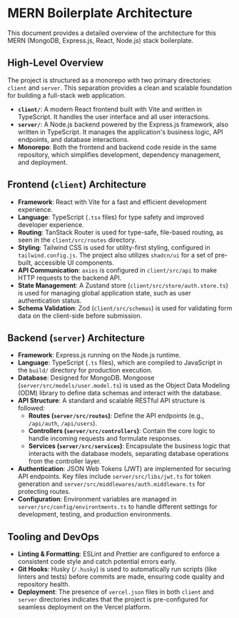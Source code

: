 # MERN Boilerplate Architecture

This document provides a detailed overview of the architecture for this MERN (MongoDB, Express.js, React, Node.js) stack boilerplate.

## High-Level Overview

The project is structured as a monorepo with two primary directories: `client` and `server`. This separation provides a clean and scalable foundation for building a full-stack web application.

- **`client/`**: A modern React frontend built with Vite and written in TypeScript. It handles the user interface and all user interactions.
- **`server/`**: A Node.js backend powered by the Express.js framework, also written in TypeScript. It manages the application's business logic, API endpoints, and database interactions.
- **Monorepo**: Both the frontend and backend code reside in the same repository, which simplifies development, dependency management, and deployment.

## Frontend (`client`) Architecture

- **Framework**: React with Vite for a fast and efficient development experience.
- **Language**: TypeScript (`.tsx` files) for type safety and improved developer experience.
- **Routing**: TanStack Router is used for type-safe, file-based routing, as seen in the `client/src/routes` directory.
- **Styling**: Tailwind CSS is used for utility-first styling, configured in `tailwind.config.js`. The project also utilizes `shadcn/ui` for a set of pre-built, accessible UI components.
- **API Communication**: `axios` is configured in `client/src/api` to make HTTP requests to the backend API.
- **State Management**: A Zustand store (`client/src/store/auth.store.ts`) is used for managing global application state, such as user authentication status.
- **Schema Validation**: Zod (`client/src/schemas`) is used for validating form data on the client-side before submission.

## Backend (`server`) Architecture

- **Framework**: Express.js running on the Node.js runtime.
- **Language**: TypeScript (`.ts` files), which are compiled to JavaScript in the `build/` directory for production execution.
- **Database**: Designed for MongoDB. Mongoose (`server/src/models/user.model.ts`) is used as the Object Data Modeling (ODM) library to define data schemas and interact with the database.
- **API Structure**: A standard and scalable RESTful API structure is followed:
  - **Routes (`server/src/routes`)**: Define the API endpoints (e.g., `/api/auth`, `/api/users`).
  - **Controllers (`server/src/controllers`)**: Contain the core logic to handle incoming requests and formulate responses.
  - **Services (`server/src/services`)**: Encapsulate the business logic that interacts with the database models, separating database operations from the controller layer.
- **Authentication**: JSON Web Tokens (JWT) are implemented for securing API endpoints. Key files include `server/src/libs/jwt.ts` for token generation and `server/src/middlewares/auth.middleware.ts` for protecting routes.
- **Configuration**: Environment variables are managed in `server/src/config/environtments.ts` to handle different settings for development, testing, and production environments.

## Tooling and DevOps

- **Linting & Formatting**: ESLint and Prettier are configured to enforce a consistent code style and catch potential errors early.
- **Git Hooks**: Husky (`/.husky`) is used to automatically run scripts (like linters and tests) before commits are made, ensuring code quality and repository health.
- **Deployment**: The presence of `vercel.json` files in both `client` and `server` directories indicates that the project is pre-configured for seamless deployment on the Vercel platform.
